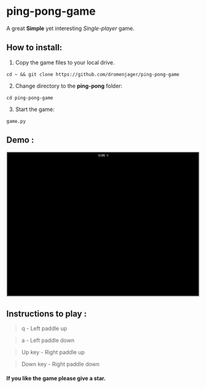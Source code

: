 # ping-pong-game

A great **Simple** yet interesting *Single-player* game.

## How to install:
1. Copy the game files to your local drive.
```
cd ~ && git clone https://github.com/dromenjager/ping-pong-game
```
2. Change directory to the **ping-pong** folder:
```
cd ping-pong-game
```

3. Start the game:
```
game.py
```

## Demo :
![Ping-Pong.gif](https://github.com/dromenjager/ping-pong-game/blob/main/pong.gif)

## Instructions to play :
> q - Left paddle up

> a - Left paddle down

> Up key - Right paddle up

> Down key - Right paddle down


#### If you like the game please give a star.

